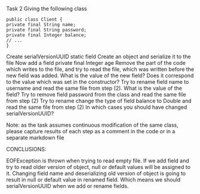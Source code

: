 Task 2
Giving the following class
```
public class Client {
private final String name;
private final String password;
private final Integer balance;
// ...
}
```

Create serialVersionUUID static field
Create an object and serialize it to the file
Now add a field private final Integer age
Remove the part of the code which writes to the file, and try to read the file, which was written before the new field was added. What is the value of the new field? Does it correspond to the value which was set in the constructor?
Try to rename field name to username and read the same file from step (2). What is the value of the field?
Try to remove field password from the class and read the same file from step (2)
Try to rename change the type of field balance to Double and read the same file from step (2)
In which cases you should have changed serialVersionUUID?

Note: as the task assumes continuous modification of the same class, please capture results of each step as a comment in the code or in a separate markdown file

CONCLUSIONS:

EOFException is thrown when trying to read empty file.
If we add field and try to read older version of object, null or default values will be assigned to it.
Changing field name and deserializing old version of object is going to result in null or default value in renamed field.
Which means we should serialVersionUUID when we add or rename fields.